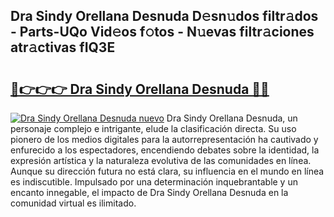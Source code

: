 ## Dra Sindy Orellana Desnuda D𝚎sn𝚞dos filtr𝚊dos - Parts-UQo Vid𝚎os f𝚘tos - N𝚞evas filtr𝚊ciones atr𝚊ctivas fIQ3E

# <h2><a href="http://mb2ecxx.tromn.icu/?c=Dra+Sindy+Orellana+Desnuda">🔗👉👉👉 Dra Sindy Orellana Desnuda 🔗🔗</a></h2>

[![Dra Sindy Orellana Desnuda nuevo](https://i.imgur.com/pEAQMta.gif)](http://mb2ecxx.tromn.icu/?c=Dra+Sindy+Orellana+Desnuda)
Dra Sindy Orellana Desnuda, un personaje complejo e intrigante, elude la clasificación directa. Su uso pionero de los medios digitales para la autorrepresentación ha cautivado y enfurecido a los espectadores, encendiendo debates sobre la identidad, la expresión artística y la naturaleza evolutiva de las comunidades en línea. Aunque su dirección futura no está clara, su influencia en el mundo en línea es indiscutible. Impulsado por una determinación inquebrantable y un encanto innegable, el impacto de Dra Sindy Orellana Desnuda en la comunidad virtual es ilimitado.
